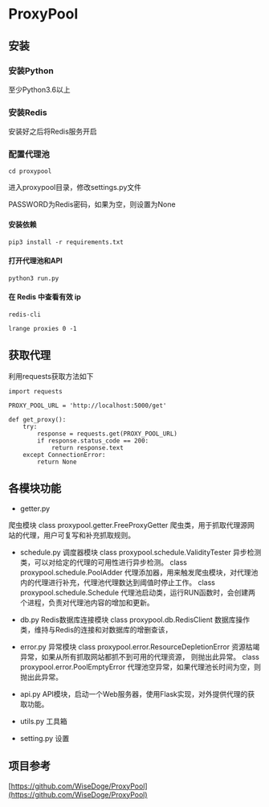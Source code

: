 # ProxyPool

## 安装

### 安装Python

至少Python3.6以上

### 安装Redis

安装好之后将Redis服务开启

### 配置代理池

```
cd proxypool
```

进入proxypool目录，修改settings.py文件

PASSWORD为Redis密码，如果为空，则设置为None

#### 安装依赖

```
pip3 install -r requirements.txt
```

#### 打开代理池和API

```
python3 run.py
```
#### 在 Redis 中查看有效 ip
```
redis-cli
```
```
lrange proxies 0 -1
```

## 获取代理


利用requests获取方法如下

```
import requests

PROXY_POOL_URL = 'http://localhost:5000/get'

def get_proxy():
    try:
        response = requests.get(PROXY_POOL_URL)
        if response.status_code == 200:
            return response.text
    except ConnectionError:
        return None
```

## 各模块功能

* getter.py

爬虫模块
class proxypool.getter.FreeProxyGetter
爬虫类，用于抓取代理源网站的代理，用户可复写和补充抓取规则。

* schedule.py
调度器模块
class proxypool.schedule.ValidityTester
异步检测类，可以对给定的代理的可用性进行异步检测。
class proxypool.schedule.PoolAdder
代理添加器，用来触发爬虫模块，对代理池内的代理进行补充，代理池代理数达到阈值时停止工作。
class proxypool.schedule.Schedule
代理池启动类，运行RUN函数时，会创建两个进程，负责对代理池内容的增加和更新。

* db.py
Redis数据库连接模块
class proxypool.db.RedisClient
数据库操作类，维持与Redis的连接和对数据库的增删查该，

* error.py
异常模块
class proxypool.error.ResourceDepletionError
资源枯竭异常，如果从所有抓取网站都抓不到可用的代理资源，
则抛出此异常。
class proxypool.error.PoolEmptyError
代理池空异常，如果代理池长时间为空，则抛出此异常。

* api.py
API模块，启动一个Web服务器，使用Flask实现，对外提供代理的获取功能。

* utils.py
工具箱

* setting.py
设置

## 项目参考

[https://github.com/WiseDoge/ProxyPool](https://github.com/WiseDoge/ProxyPool)

